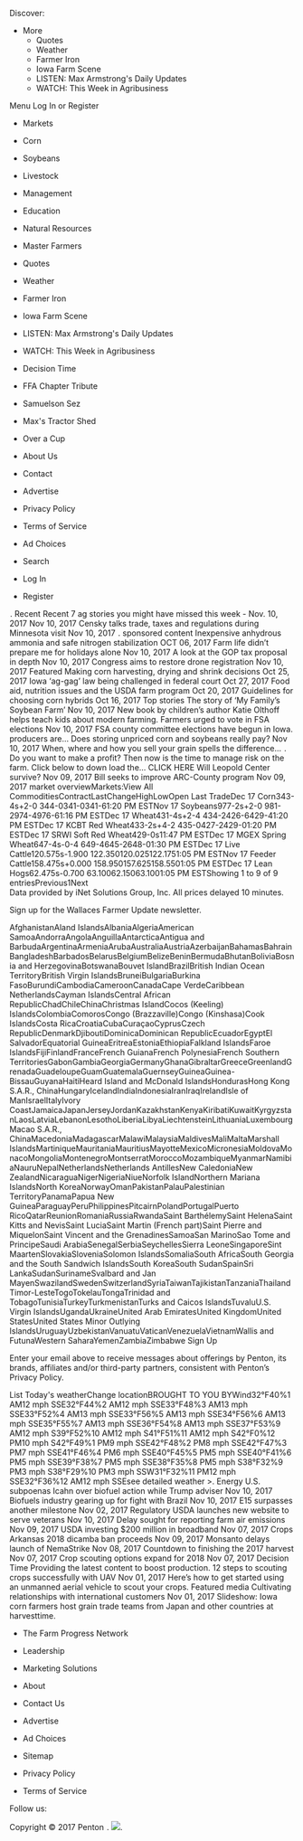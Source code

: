 Discover:

*   More
    *   Quotes
    *   Weather
    *   Farmer Iron
    *   Iowa Farm Scene
    *   LISTEN: Max Armstrong's Daily Updates
    *   WATCH: This Week in Agribusiness

Menu Log In or Register

*   Markets
*   Corn
*   Soybeans
*   Livestock
*   Management
*   Education
*   Natural Resources
*   Master Farmers

*   Quotes
*   Weather
*   Farmer Iron
*   Iowa Farm Scene
*   LISTEN: Max Armstrong's Daily Updates
*   WATCH: This Week in Agribusiness

*   Decision Time
*   FFA Chapter Tribute
*   Samuelson Sez
*   Max's Tractor Shed
*   Over a Cup
*   About Us
*   Contact
*   Advertise
*   Privacy Policy
*   Terms of Service
*   Ad Choices

*   Search
*   Log In
*   Register

<img src="https://www.fqtag.com/pixel.cgi?org=Pk7L1LDvCvBxw21xyuNa&p=GEads&rt=display&fmt=banner&sl=1" width="1" height="1" border="0">. Recent Recent 7 ag stories you might have missed this week - Nov. 10, 2017 Nov 10, 2017 Censky talks trade, taxes and regulations during Minnesota visit Nov 10, 2017 <img src="https://www.fqtag.com/pixel.cgi?org=Pk7L1LDvCvBxw21xyuNa&p=GEads&rt=display&fmt=banner&sl=1" width="1" height="1" border="0">. sponsored content Inexpensive anhydrous ammonia and safe nitrogen stabilization OCT 06, 2017 Farm life didn’t prepare me for holidays alone Nov 10, 2017 A look at the GOP tax proposal in depth Nov 10, 2017 Congress aims to restore drone registration Nov 10, 2017 Featured Making corn harvesting, drying and shrink decisions Oct 25, 2017 Iowa ‘ag-gag’ law being challenged in federal court Oct 27, 2017 Food aid, nutrition issues and the USDA farm program Oct 20, 2017 Guidelines for choosing corn hybrids Oct 16, 2017 Top stories The story of ‘My Family’s Soybean Farm’ Nov 10, 2017 New book by children’s author Katie Olthoff helps teach kids about modern farming. Farmers urged to vote in FSA elections Nov 10, 2017 FSA county committee elections have begun in Iowa. producers are... Does storing unpriced corn and soybeans really pay? Nov 10, 2017 When, where and how you sell your grain spells the difference... <img src="https://www.fqtag.com/pixel.cgi?org=Pk7L1LDvCvBxw21xyuNa&p=GEads&rt=display&fmt=banner&sl=1" width="1" height="1" border="0">. Do you want to make a profit? Then now is the time to manage risk on the farm. Click below to down load the... CLICK HERE Will Leopold Center survive? Nov 09, 2017 Bill seeks to improve ARC-County program Nov 09, 2017 market overviewMarkets:View All CommoditiesContractLastChangeHighLowOpen Last TradeDec 17 Corn343-4s+2-0 344-0341-0341-61:20 PM ESTNov 17 Soybeans977-2s+2-0 981-2974-4976-61:16 PM ESTDec 17 Wheat431-4s+2-4 434-2426-6429-41:20 PM ESTDec 17 KCBT Red Wheat433-2s+4-2 435-0427-2429-01:20 PM ESTDec 17 SRWI Soft Red Wheat429-0s11:47 PM ESTDec 17 MGEX Spring Wheat647-4s-0-4 649-4645-2648-01:30 PM ESTDec 17 Live Cattle120.575s-1.900 122.350120.025122.1751:05 PM ESTNov 17 Feeder Cattle158.475s+0.000 158.950157.625158.5501:05 PM ESTDec 17 Lean Hogs62.475s-0.700 63.10062.15063.1001:05 PM ESTShowing 1 to 9 of 9 entriesPrevious1Next  
Data provided by iNet Solutions Group, Inc. All prices delayed 10 minutes.

Sign up for the Wallaces Farmer Update newsletter.

AfghanistanAland IslandsAlbaniaAlgeriaAmerican SamoaAndorraAngolaAnguillaAntarcticaAntigua and BarbudaArgentinaArmeniaArubaAustraliaAustriaAzerbaijanBahamasBahrainBangladeshBarbadosBelarusBelgiumBelizeBeninBermudaBhutanBoliviaBosnia and HerzegovinaBotswanaBouvet IslandBrazilBritish Indian Ocean TerritoryBritish Virgin IslandsBruneiBulgariaBurkina FasoBurundiCambodiaCameroonCanadaCape VerdeCaribbean NetherlandsCayman IslandsCentral African RepublicChadChileChinaChristmas IslandCocos (Keeling) IslandsColombiaComorosCongo (Brazzaville)Congo (Kinshasa)Cook IslandsCosta RicaCroatiaCubaCuraçaoCyprusCzech RepublicDenmarkDjiboutiDominicaDominican RepublicEcuadorEgyptEl SalvadorEquatorial GuineaEritreaEstoniaEthiopiaFalkland IslandsFaroe IslandsFijiFinlandFranceFrench GuianaFrench PolynesiaFrench Southern TerritoriesGabonGambiaGeorgiaGermanyGhanaGibraltarGreeceGreenlandGrenadaGuadeloupeGuamGuatemalaGuernseyGuineaGuinea-BissauGuyanaHaitiHeard Island and McDonald IslandsHondurasHong Kong S.A.R., ChinaHungaryIcelandIndiaIndonesiaIranIraqIrelandIsle of ManIsraelItalyIvory CoastJamaicaJapanJerseyJordanKazakhstanKenyaKiribatiKuwaitKyrgyzstanLaosLatviaLebanonLesothoLiberiaLibyaLiechtensteinLithuaniaLuxembourgMacao S.A.R., ChinaMacedoniaMadagascarMalawiMalaysiaMaldivesMaliMaltaMarshall IslandsMartiniqueMauritaniaMauritiusMayotteMexicoMicronesiaMoldovaMonacoMongoliaMontenegroMontserratMoroccoMozambiqueMyanmarNamibiaNauruNepalNetherlandsNetherlands AntillesNew CaledoniaNew ZealandNicaraguaNigerNigeriaNiueNorfolk IslandNorthern Mariana IslandsNorth KoreaNorwayOmanPakistanPalauPalestinian TerritoryPanamaPapua New GuineaParaguayPeruPhilippinesPitcairnPolandPortugalPuerto RicoQatarReunionRomaniaRussiaRwandaSaint BarthélemySaint HelenaSaint Kitts and NevisSaint LuciaSaint Martin (French part)Saint Pierre and MiquelonSaint Vincent and the GrenadinesSamoaSan MarinoSao Tome and PrincipeSaudi ArabiaSenegalSerbiaSeychellesSierra LeoneSingaporeSint MaartenSlovakiaSloveniaSolomon IslandsSomaliaSouth AfricaSouth Georgia and the South Sandwich IslandsSouth KoreaSouth SudanSpainSri LankaSudanSurinameSvalbard and Jan MayenSwazilandSwedenSwitzerlandSyriaTaiwanTajikistanTanzaniaThailandTimor-LesteTogoTokelauTongaTrinidad and TobagoTunisiaTurkeyTurkmenistanTurks and Caicos IslandsTuvaluU.S. Virgin IslandsUgandaUkraineUnited Arab EmiratesUnited KingdomUnited StatesUnited States Minor Outlying IslandsUruguayUzbekistanVanuatuVaticanVenezuelaVietnamWallis and FutunaWestern SaharaYemenZambiaZimbabwe Sign Up

Enter your email above to receive messages about offerings by Penton, its brands, affiliates and/or third-party partners, consistent with Penton’s Privacy Policy.

List Today's weatherChange locationBROUGHT TO YOU BYWind32°F40%1 AM12 mph SSE32°F44%2 AM12 mph SSE33°F48%3 AM13 mph SSE33°F52%4 AM13 mph SSE33°F56%5 AM13 mph SSE34°F56%6 AM13 mph SSE35°F55%7 AM13 mph SSE36°F54%8 AM13 mph SSE37°F53%9 AM12 mph S39°F52%10 AM12 mph S41°F51%11 AM12 mph S42°F0%12 PM10 mph S42°F49%1 PM9 mph SSE42°F48%2 PM8 mph SSE42°F47%3 PM7 mph SSE41°F46%4 PM6 mph SSE40°F45%5 PM5 mph SSE40°F41%6 PM5 mph SSE39°F38%7 PM5 mph SSE38°F35%8 PM5 mph S38°F32%9 PM3 mph S38°F29%10 PM3 mph SSW31°F32%11 PM12 mph SSE32°F36%12 AM12 mph SSEsee detailed weather >. Energy U.S. subpoenas Icahn over biofuel action while Trump adviser Nov 10, 2017 Biofuels industry gearing up for fight with Brazil Nov 10, 2017 E15 surpasses another milestone Nov 02, 2017 Regulatory USDA launches new website to serve veterans Nov 10, 2017 Delay sought for reporting farm air emissions Nov 09, 2017 USDA investing $200 million in broadband Nov 07, 2017 Crops Arkansas 2018 dicamba ban proceeds Nov 09, 2017 Monsanto delays launch of NemaStrike Nov 08, 2017 Countdown to finishing the 2017 harvest Nov 07, 2017 Crop scouting options expand for 2018 Nov 07, 2017 Decision Time Providing the latest content to boost production. 12 steps to scouting crops successfully with UAV Nov 01, 2017 Here’s how to get started using an unmanned aerial vehicle to scout your crops. Featured media Cultivating relationships with international customers Nov 01, 2017 Slideshow: Iowa corn farmers host grain trade teams from Japan and other countries at harvesttime.

*   The Farm Progress Network
*   Leadership
*   Marketing Solutions
*   About
*   Contact Us

*   Advertise
*   Ad Choices
*   Sitemap
*   Privacy Policy
*   Terms of Service

Follow us:

Copyright © 2017 Penton <img src="https://www.fqtag.com/pixel.cgi?org=Pk7L1LDvCvBxw21xyuNa&p=GEads&rt=display&fmt=banner&sl=1" width="1" height="1" border="0">. <img src="https://api.b2c.com/api/noscript-315re7h65uhsyo963dv.gif">.
